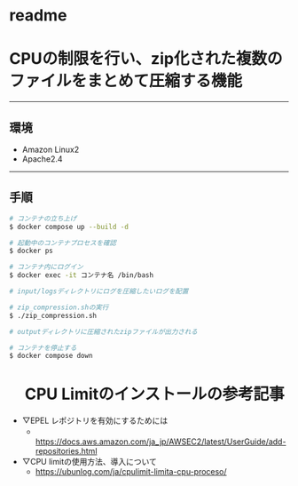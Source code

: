 # readme

# CPUの制限を行い、zip化された複数のファイルをまとめて圧縮する機能

***
## 環境
 - Amazon Linux2
 - Apache2.4
***

## 手順
~~~bash
# コンテナの立ち上げ
$ docker compose up --build -d

# 起動中のコンテナプロセスを確認
$ docker ps

# コンテナ内にログイン
$ docker exec -it コンテナ名 /bin/bash

# input/logsディレクトリにログを圧縮したいログを配置

# zip_compression.shの実行
$ ./zip_compression.sh

# outputディレクトリに圧縮されたzipファイルが出力される

# コンテナを停止する
$ docker compose down
~~~


# 　CPU Limitのインストールの参考記事

- ▽EPEL レポジトリを有効にするためには
  - 　https://docs.aws.amazon.com/ja_jp/AWSEC2/latest/UserGuide/add-repositories.html
- ▽CPU limitの使用方法、導入について
  - https://ubunlog.com/ja/cpulimit-limita-cpu-proceso/